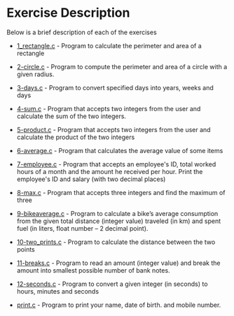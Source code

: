 # Exercise Description
Below is a brief description of each of the exercises

- [1_rectangle.c](https://github.com/B-Akapo/c-exercises/blob/main/declarations_expressions/1_rectangle.c) - Program to calculate the perimeter and area of a rectangle

- [2-circle.c](https://github.com/B-Akapo/c-exercises/blob/main/declarations_expressions/2-circle.c) - Program to compute the perimeter and area of a circle with a given radius.

- [3-days.c](https://github.com/B-Akapo/c-exercises/blob/main/declarations_expressions/3-days.c) - Program to convert specified days into years, weeks and days

- [4-sum.c](https://github.com/B-Akapo/c-exercises/blob/main/declarations_expressions/4-sum.c) - Program that accepts two integers from the user and calculate the sum of the two integers.

- [5-product.c](https://github.com/B-Akapo/c-exercises/blob/main/declarations_expressions/5-product.c) - Program that accepts two integers from the user and calculate the product of the two integers

- [6-average.c](https://github.com/B-Akapo/c-exercises/blob/main/declarations_expressions/6-average.c) - Program that calculates the average value of some items

- [7-employee.c](https://github.com/B-Akapo/c-exercises/blob/main/declarations_expressions/7-employee.c) - Program that  accepts an employee's ID, total worked hours of a month and the amount he received per hour. Print the employee's ID and salary (with two decimal places)

- [8-max.c](https://github.com/B-Akapo/c-exercises/blob/main/declarations_expressions/8-max.c) - Program that accepts three integers and find the maximum of three

- [9-bikeaverage.c](https://github.com/B-Akapo/c-exercises/blob/main/declarations_expressions/9-bikeaverage.c) - Program to calculate a bike’s average consumption from the given total distance (integer value) traveled (in km) and spent fuel (in liters, float number – 2 decimal point).

- [10-two_prints.c](https://github.com/B-Akapo/c-exercises/blob/main/declarations_expressions/10-two_prints.c) -  Program to calculate the distance between the two points

- [11-breaks.c](https://github.com/B-Akapo/c-exercises/blob/main/declarations_expressions/11-breaks.c) - Program to read an amount (integer value) and break the amount into smallest possible number of bank notes.

- [12-seconds.c](https://github.com/B-Akapo/c-exercises/blob/main/declarations_expressions/12-seconds.c) - Program to convert a given integer (in seconds) to hours, minutes and seconds

- [print.c](https://github.com/B-Akapo/c-exercises/blob/main/declarations_expressions/print.c) - Program to print your name, date of birth. and mobile number.
